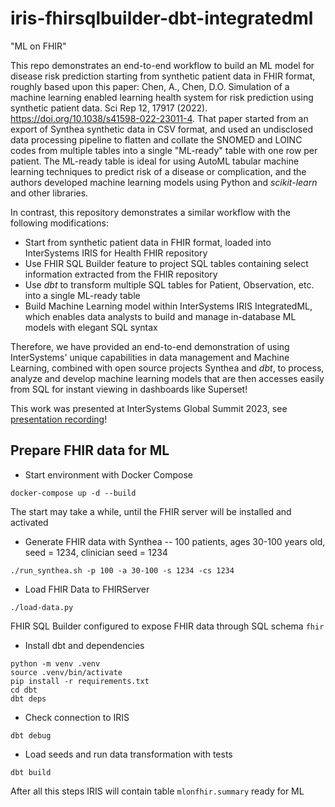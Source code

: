 # iris-fhirsqlbuilder-dbt-integratedml

"ML on FHIR"

This repo demonstrates an end-to-end workflow to build an ML model for disease risk prediction starting from synthetic patient data in FHIR format, roughly based upon this paper: Chen, A., Chen, D.O. Simulation of a machine learning enabled learning health system for risk prediction using synthetic patient data. Sci Rep 12, 17917 (2022). https://doi.org/10.1038/s41598-022-23011-4. That paper started from an export of Synthea synthetic data in CSV format, and used an undisclosed data processing pipeline to flatten and collate the SNOMED and LOINC codes from multiple tables into a single "ML-ready" table with one row per patient. The ML-ready table is ideal for using AutoML tabular machine learning techniques to predict risk of a disease or complication, and the authors developed machine learning models using Python and _scikit-learn_ and other libraries.

In contrast, this repository demonstrates a similar workflow with the following modifications:
* Start from synthetic patient data in FHIR format, loaded into InterSystems IRIS for Health FHIR repository
* Use FHIR SQL Builder feature to project SQL tables containing select information extracted from the FHIR repository
* Use _dbt_ to transform multiple SQL tables for Patient, Observation, etc. into a single ML-ready table
* Build Machine Learning model within InterSystems IRIS IntegratedML, which enables data analysts to build and manage in-database ML models with elegant SQL syntax

Therefore, we have provided an end-to-end demonstration of using InterSystems' unique capabilities in data management and Machine Learning, combined with open source projects Synthea and _dbt_, to process, analyze and develop machine learning models that are then accesses easily from SQL for instant viewing in dashboards like Superset!

This work was presented at InterSystems Global Summit 2023, see [presentation recording](https://www.intersystems.com/fhir-to-integratedml-can-you-get-there-from-here-intersystems/)!

## Prepare FHIR data for ML

* Start environment with Docker Compose
  
```shell
docker-compose up -d --build
```

The start may take a while, until the FHIR server will be installed and activated

* Generate FHIR data with Synthea -- 100 patients, ages 30-100 years old, seed = 1234, clinician seed = 1234

```shell
./run_synthea.sh -p 100 -a 30-100 -s 1234 -cs 1234
```

* Load FHIR Data to FHIRServer

```shell
./load-data.py
```

FHIR SQL Builder configured to expose FHIR data through SQL schema `fhir`

* Install dbt and dependencies

```shell
python -m venv .venv
source .venv/bin/activate
pip install -r requirements.txt
cd dbt
dbt deps
```

* Check connection to IRIS

```shell
dbt debug
```

* Load seeds and run data transformation with tests

```shell
dbt build
```

After all this steps IRIS will contain table `mlonfhir.summary` ready for ML
